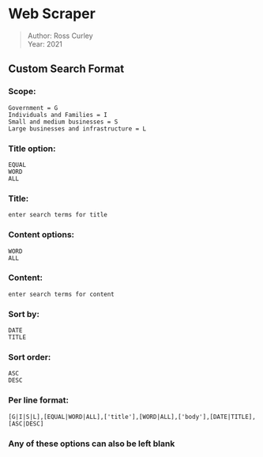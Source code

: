 # Web Scraper
> Author: Ross Curley\
> Year: 2021
## Custom Search Format
### Scope:
    Government = G
    Individuals and Families = I
    Small and medium businesses = S
    Large businesses and infrastructure = L
### Title option:
    EQUAL
    WORD
    ALL
### Title:
    enter search terms for title
### Content options:
    WORD
    ALL
### Content:
    enter search terms for content
### Sort by:
    DATE
    TITLE 
### Sort order:
    ASC
    DESC
### Per line format:
    [G|I|S|L],[EQUAL|WORD|ALL],['title'],[WORD|ALL],['body'],[DATE|TITLE],[ASC|DESC]

### Any of these options can also be left blank